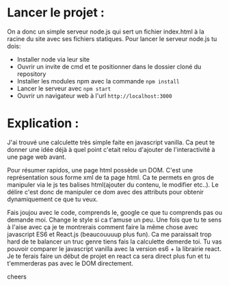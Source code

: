 # Lancer le projet :

On a donc un simple serveur node.js qui sert un fichier index.html à la racine du site avec ses fichiers statiques.
Pour lancer le serveur node.js tu dois: 
- Installer node via leur site
- Ouvrir un invite de cmd et te positionner dans le dossier cloné du repository
- Installer les modules npm avec la commande `npm install`
- Lancer le serveur avec `npm start`
- Ouvrir un navigateur web à l'url `http://localhost:3000`

# Explication :

J'ai trouvé une calculette très simple faite en javascript vanilla. Ca peut te donner une idée déjà à quel point c'etait relou d'ajouter de l'interactivité à une page web avant.

Pour résumer rapidos, une page html possède un DOM. C'est une représentation sous forme xml de ta page html. Ca te permets en gros de manipuler via le js tes balises html(ajouter du contenu, le modifier etc..). Le délire c'est donc de manipuler ce dom avec des attributs pour obtenir dynamiquement ce que tu veux.

Fais joujou avec le code, comprends le, google ce que tu comprends pas ou demande moi. Change le style si ca t'amuse un peu.
Une fois que tu te sens à l'aise avec ça je te montrerais comment faire la même chose avec javascript ES6 et React.js (beaucouuuup plus fun).
Ca me paraissait trop hard de te balancer un truc genre tiens fais la calculette demerde toi.
Tu vas pouvoir comparer le javascript vanilla avec la version es6 + la librairie react. 
Je te ferais faire un début de projet en react ca sera direct plus fun et tu t'emmerderas pas avec le DOM directement.

cheers

